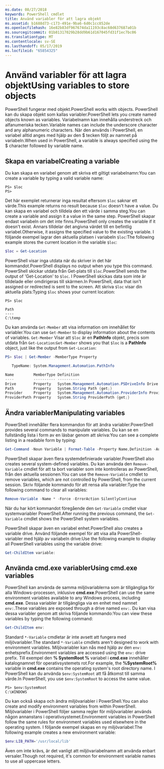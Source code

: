 ```yaml
---
ms.date: 08/27/2018
keywords: PowerShell cmdlet
title: Använd variabler för att lagra objekt
ms.assetid: b1688d73-c173-491e-9ba6-6d0c1cc852de
ms.openlocfilehash: 16e82b83df967674da11193c8ac60d637687a01b
ms.sourcegitcommit: 01b81317029b28dd9b61d167045fd31f1ec7bc06
ms.translationtype: MT
ms.contentlocale: sv-SE
ms.lasthandoff: 05/17/2019
ms.locfileid: "65854325"
---
```

# <a name="using-variables-to-store-objects"></a><span data-ttu-id="4471c-103">Använd variabler för att lagra objekt</span><span class="sxs-lookup"><span data-stu-id="4471c-103">Using variables to store objects</span></span>

<span data-ttu-id="4471c-104">PowerShell fungerar med objekt.</span><span class="sxs-lookup"><span data-stu-id="4471c-104">PowerShell works with objects.</span></span> <span data-ttu-id="4471c-105">PowerShell kan du skapa objekt som kallas variabler.</span><span class="sxs-lookup"><span data-stu-id="4471c-105">PowerShell lets you create named objects known as variables.</span></span>
<span data-ttu-id="4471c-106">Variabelnamn kan innehålla understreck och alfanumeriska tecken.</span><span class="sxs-lookup"><span data-stu-id="4471c-106">Variable names can include the underscore character and any alphanumeric characters.</span></span> <span data-ttu-id="4471c-107">När den används i PowerShell, en variabel alltid anges med hjälp av den \$ tecken följt av namnet på variabeln.</span><span class="sxs-lookup"><span data-stu-id="4471c-107">When used in PowerShell, a variable is always specified using the \$ character followed by variable name.</span></span>

## <a name="creating-a-variable"></a><span data-ttu-id="4471c-108">Skapa en variabel</span><span class="sxs-lookup"><span data-stu-id="4471c-108">Creating a variable</span></span>

<span data-ttu-id="4471c-109">Du kan skapa en variabel genom att skriva ett giltigt variabelnamn:</span><span class="sxs-lookup"><span data-stu-id="4471c-109">You can create a variable by typing a valid variable name:</span></span>

```
PS> $loc
PS>
```

<span data-ttu-id="4471c-110">Det här exemplet returnerar inga resultat eftersom `$loc` saknar ett värde.</span><span class="sxs-lookup"><span data-stu-id="4471c-110">This example returns no result because `$loc` doesn't have a value.</span></span> <span data-ttu-id="4471c-111">Du kan skapa en variabel och tilldela den ett värde i samma steg.</span><span class="sxs-lookup"><span data-stu-id="4471c-111">You can create a variable and assign it a value in the same step.</span></span> <span data-ttu-id="4471c-112">PowerShell skapar endast variabeln om det inte finns.</span><span class="sxs-lookup"><span data-stu-id="4471c-112">PowerShell only creates the variable if it doesn't exist.</span></span>
<span data-ttu-id="4471c-113">Annars tilldelar det angivna värdet till en befintlig variabel.</span><span class="sxs-lookup"><span data-stu-id="4471c-113">Otherwise, it assigns the specified value to the existing variable.</span></span> <span data-ttu-id="4471c-114">I följande exempel lagrar den aktuella platsen i variabeln `$loc`:</span><span class="sxs-lookup"><span data-stu-id="4471c-114">The following example stores the current location in the variable `$loc`:</span></span>

```powershell
$loc = Get-Location
```

<span data-ttu-id="4471c-115">PowerShell visar inga utdata när du skriver in det här kommandot.</span><span class="sxs-lookup"><span data-stu-id="4471c-115">PowerShell displays no output when you type this command.</span></span> <span data-ttu-id="4471c-116">PowerShell skickar utdata från Get-plats till `$loc`.</span><span class="sxs-lookup"><span data-stu-id="4471c-116">PowerShell sends the output of 'Get-Location' to `$loc`.</span></span> <span data-ttu-id="4471c-117">I PowerShell skickas data som inte är tilldelade eller omdirigeras till skärmen.</span><span class="sxs-lookup"><span data-stu-id="4471c-117">In PowerShell, data that isn't assigned or redirected is sent to the screen.</span></span> <span data-ttu-id="4471c-118">Att skriva `$loc` visar din aktuella plats:</span><span class="sxs-lookup"><span data-stu-id="4471c-118">Typing `$loc` shows your current location:</span></span>

```
PS> $loc

Path
----
C:\temp
```

<span data-ttu-id="4471c-119">Du kan använda `Get-Member` att visa information om innehållet för variabler.</span><span class="sxs-lookup"><span data-stu-id="4471c-119">You can use `Get-Member` to display information about the contents of variables.</span></span> <span data-ttu-id="4471c-120">`Get-Member` Visar att `$loc` är en **PathInfo** objekt, precis som utdata från `Get-Location`:</span><span class="sxs-lookup"><span data-stu-id="4471c-120">`Get-Member` shows you that `$loc` is a **PathInfo** object, just like the output from `Get-Location`:</span></span>

```powershell
PS> $loc | Get-Member -MemberType Property

   TypeName: System.Management.Automation.PathInfo

Name         MemberType Definition
----         ---------- ----------
Drive        Property   System.Management.Automation.PSDriveInfo Drive {get;}
Path         Property   System.String Path {get;}
Provider     Property   System.Management.Automation.ProviderInfo Provider {...
ProviderPath Property   System.String ProviderPath {get;}
```

## <a name="manipulating-variables"></a><span data-ttu-id="4471c-121">Ändra variabler</span><span class="sxs-lookup"><span data-stu-id="4471c-121">Manipulating variables</span></span>

<span data-ttu-id="4471c-122">PowerShell innehåller flera kommandon för att ändra variabler.</span><span class="sxs-lookup"><span data-stu-id="4471c-122">PowerShell provides several commands to manipulate variables.</span></span> <span data-ttu-id="4471c-123">Du kan se en fullständig lista i form av en läsbar genom att skriva:</span><span class="sxs-lookup"><span data-stu-id="4471c-123">You can see a complete listing in a readable form by typing:</span></span>

```powershell
Get-Command -Noun Variable | Format-Table -Property Name,Definition -AutoSize -Wrap
```

<span data-ttu-id="4471c-124">PowerShell skapar även flera systemdefinierade variabler.</span><span class="sxs-lookup"><span data-stu-id="4471c-124">PowerShell also creates several system-defined variables.</span></span> <span data-ttu-id="4471c-125">Du kan använda den `Remove-Variable` cmdlet för att ta bort variabler som inte kontrolleras av PowerShell, från den aktuella sessionen.</span><span class="sxs-lookup"><span data-stu-id="4471c-125">You can use the `Remove-Variable` cmdlet to remove variables, which are not controlled by PowerShell, from the current session.</span></span> <span data-ttu-id="4471c-126">Skriv följande kommando för att rensa alla variabler:</span><span class="sxs-lookup"><span data-stu-id="4471c-126">Type the following command to clear all variables:</span></span>

```powershell
Remove-Variable -Name * -Force -ErrorAction SilentlyContinue
```

<span data-ttu-id="4471c-127">När du har kört kommandot föregående den `Get-Variable` cmdlet visar systemvariabler PowerShell.</span><span class="sxs-lookup"><span data-stu-id="4471c-127">After running the previous command, the `Get-Variable` cmdlet shows the PowerShell system variables.</span></span>

<span data-ttu-id="4471c-128">PowerShell skapar även en variabel enhet.</span><span class="sxs-lookup"><span data-stu-id="4471c-128">PowerShell also creates a variable drive.</span></span> <span data-ttu-id="4471c-129">Använd följande exempel för att visa alla PowerShell-variabler med hjälp av variabeln drive:</span><span class="sxs-lookup"><span data-stu-id="4471c-129">Use the following example to display all PowerShell variables using the variable drive:</span></span>

```powershell
Get-ChildItem variable:
```

## <a name="using-cmdexe-variables"></a><span data-ttu-id="4471c-130">Använda cmd.exe variabler</span><span class="sxs-lookup"><span data-stu-id="4471c-130">Using cmd.exe variables</span></span>

<span data-ttu-id="4471c-131">PowerShell kan använda de samma miljövariablerna som är tillgängliga för alla Windows-processen, inklusive **cmd.exe**.</span><span class="sxs-lookup"><span data-stu-id="4471c-131">PowerShell can use the same environment variables available to any Windows process, including **cmd.exe**.</span></span> <span data-ttu-id="4471c-132">Dessa variabler är tillgängliga via en enhet med namnet `env:`.</span><span class="sxs-lookup"><span data-stu-id="4471c-132">These variables are exposed through a drive named `env:`.</span></span> <span data-ttu-id="4471c-133">Du kan visa dessa variabler genom att skriva följande kommando:</span><span class="sxs-lookup"><span data-stu-id="4471c-133">You can view these variables by typing the following command:</span></span>

```powershell
Get-ChildItem env:
```

<span data-ttu-id="4471c-134">Standard `*-Variable` cmdletar är inte avsett att fungera med miljövariabler.</span><span class="sxs-lookup"><span data-stu-id="4471c-134">The standard `*-Variable` cmdlets aren't designed to work with environment variables.</span></span> <span data-ttu-id="4471c-135">Miljövariabler kan nås med hjälp av den `env:` enhetsprefix.</span><span class="sxs-lookup"><span data-stu-id="4471c-135">Environment variables are accessed using the `env:` drive prefix.</span></span> <span data-ttu-id="4471c-136">Till exempel den **% SystemRoot %** variabel i **cmd.exe** innehåller katalognamnet för operativsystemets rot.</span><span class="sxs-lookup"><span data-stu-id="4471c-136">For example, the **%SystemRoot%** variable in **cmd.exe** contains the operating system's root directory name.</span></span> <span data-ttu-id="4471c-137">I PowerShell kan du använda `$env:SystemRoot` att få åtkomst till samma värde.</span><span class="sxs-lookup"><span data-stu-id="4471c-137">In PowerShell, you use `$env:SystemRoot` to access the same value.</span></span>

```
PS> $env:SystemRoot
C:\WINDOWS
```

<span data-ttu-id="4471c-138">Du kan också skapa och ändra miljövariabler i PowerShell.</span><span class="sxs-lookup"><span data-stu-id="4471c-138">You can also create and modify environment variables from within PowerShell.</span></span> <span data-ttu-id="4471c-139">Miljövariabler i PowerShell följer samma regler för miljövariabler används någon annanstans i operativsystemet.</span><span class="sxs-lookup"><span data-stu-id="4471c-139">Environment variables in PowerShell follow the same rules for environment variables used elsewhere in the operating system.</span></span> <span data-ttu-id="4471c-140">I följande exempel skapas en ny miljövariabel:</span><span class="sxs-lookup"><span data-stu-id="4471c-140">The following example creates a new environment variable:</span></span>

```powershell
$env:LIB_PATH='/usr/local/lib'
```

<span data-ttu-id="4471c-141">Även om inte krävs, är det vanligt att miljövariabelnamn att använda enbart versaler.</span><span class="sxs-lookup"><span data-stu-id="4471c-141">Though not required, it's common for environment variable names to use all uppercase letters.</span></span>
